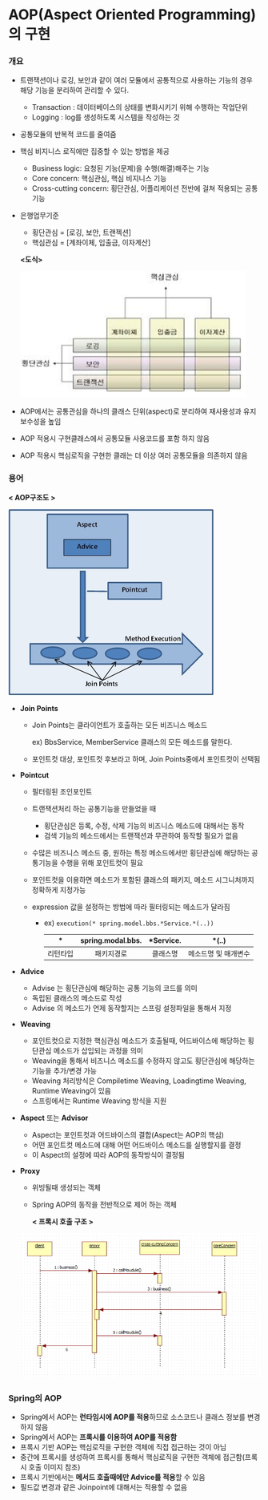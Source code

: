 # AOP(Aspect Oriented Programming)의 구현

### 개요 

- 트랜잭션이나 로깅, 보안과 같이 여러 모듈에서 공통적으로 사용하는 기능의 경우 해당 기능을 분리하여 관리할 수 있다.
  - Transaction : 데이터베이스의 상태를 변화시키기 위해 수행하는 작업단위
  - Logging : log를 생성하도록 시스템을 작성하는 것

- 공통모듈의 반복적 코드를 줄여줌

- 핵심 비지니스 로직에만 집중할 수 있는 방법을 제공
  - Business logic: 요청된 기능(문제)을 수행(해결)해주는 기능
  - Core concern: 핵심관심, 핵심 비지니스 기능
  - Cross-cutting concern: 횡단관심, 어플리케이션 전반에 걸쳐 적용되는 공통기능
  
- 은행업무기준
  - 횡단관심 = [로깅, 보안, 트랜젝션]
  - 핵심관심 = [계좌이체, 입출금, 이자계산]
  
  **<도식>**
  
  <img src="./imgs/aop01.jpg" style="zoom:150%;" >
  
- AOP에서는 공통관심을 하나의 클래스 단위(aspect)로 분리하여 재사용성과 유지보수성을 높임

- AOP 적용시 구현클래스에서 공통모듈 사용코드를 포함 하지 않음

- AOP 적용시 핵심로직을 구현한 클래는 더 이상 여러 공통모듈을 의존하지 않음

### 용어

**< AOP구조도 >**

<img src="./imgs/aop02.jpg">

- **Join Points**

  - Join Points는 클라이언트가 호출하는 모든 비즈니스 메소드

    ex) BbsService, MemberService 클래스의 모든 메소드를 말한다.

  - 포인트컷 대상, 포인트컷 후보라고 하며, Join Points중에서 포인트컷이 선택됨

- **Pointcut**

  - 필터링된 조인포인트

  - 트랜잭션처리 하는 공통기능을 만들었을 때

    - 횡단관심은 등록, 수정, 삭제 기능의 비즈니스 메소드에 대해서는 동작
    - 검색 기능의 메소드에서는 트랜잭션과 무관하여 동작할 필요가 없음

  - 수많은 비즈니스 메소드 중, 원하는 특정 메소드에서만 횡단관심에 해당하는 공통기능을 수행을 위해 포인트컷이 필요

  - 포인트컷을 이용하면 메소드가 포함된 클래스의 패키지, 메소드 시그니처까지 정확하게 지정가능

  - expression 값을 설정하는 방법에 따라 필터링되는 메소드가 달라짐 

    - ex) `execution(* spring.model.bbs.*Service.*(..))` 

      |    *     | spring.modal.bbs. | *Service. |        *(..)         |
      | :------: | :---------------: | :-------: | :------------------: |
      | 리턴타입 |    패키지경로     | 클래스명  | 메소드명 및 매개변수 |

- **Advice**
  
  - Advise 는 횡단관심에 해당하는 공통 기능의 코드를 의미
  - 독립된 클래스의 메소드로 작성
  - Advise 의 메소드가 언제 동작할지는 스프링 설정파일을 통해서 지정

- **Weaving**
  - 포인트컷으로 지정한 핵심관심 메소드가 호출될때, 어드바이스에 해당하는
      횡단관심 메소드가 삽입되는 과정을 의미
  - Weaving을 통해서 비즈니스 메소드를 수정하지 않고도 횡단관심에 해당하는
      기능을 추가/변경 가능
  - Weaving 처리방식은 Compiletime Weaving, Loadingtime Weaving, Runtime Weaving이 있음
  - 스프링에서는 Runtime Weaving 방식을 지원

- **Aspect** 또는 **Advisor**
  - Aspect는 포인트컷과 어드바이스의 결합(Aspect는 AOP의 핵심)
  - 어떤 포인트컷 메소드에 대해 어떤 어드바이스 메소드를 실행할지를 결정
  - 이 Aspect의 설정에 따라 AOP의 동작방식이 결정됨

- **Proxy** 

  - 위빙될때 생성되는 객체

  - Spring AOP의 동작을 전반적으로 제어 하는 객체  

    **< 프록시 호출 구조 >**

  <img src="./imgs/aop03.jpg" style="zoom:150%;" >

### Spring의 AOP

- Spring에서  AOP는 **런타임시에  AOP를 적용**하므로 소스코드나 클래스 정보를 변경 하지 않음
- Spring에서  AOP는 **프록시를 이용하여  AOP를 적용함**
- 프록시 기반  AOP는 핵심로직을 구현한  객체에 직접 접근하는 것이 아님
- 중간에 프록시를 생성하여 프록시를 통해서 핵심로직을 구현한 객체에 접근함(프록시 호출 이미지 참조)
- 프록시 기반에서는 **메서드 호출때에만 Advice를 적용**할 수 있음
- 필드값 변경과 같은 Joinpoint에 대해서는 적용할 수 없음

